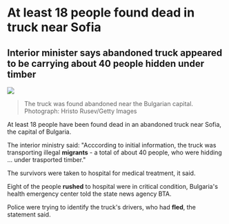 # At least 18 people found dead in **truck** near Sofia

## Interior minister says abandoned truck appeared to be carrying about 40 people hidden under **timber**

![](https://i.guim.co.uk/img/media/8b482b72b8e414c33534cbb4e0e7bb512ccabb42/0_0_6000_3600/master/6000.jpg?width=620&quality=85&dpr=1&s=none)
> The truck was found abandoned near the Bulgarian capital. Photograph: Hristo Rusev/Getty Images

At least 18 people have been found dead in an abandoned truck near Sofia, the capital of Bulgaria.

The interior ministry said: "Acccording to initial information, the truck was transporting illegal **migrants** - a total of about 40 people, who were hidding ... under trasported timber."

The survivors were taken to hospital for medical treatment, it said.

Eight of the people **rushed** to hospital were in critical condition, Bulgaria's health emergency center told the state news agency BTA.

Police were trying to identify the truck's drivers, who had **fled**, the statement said.